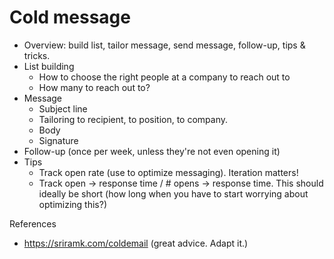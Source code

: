 # Cold message

- Overview: build list, tailor message, send message, follow-up, tips & tricks.
- List building
	- How to choose the right people at a company to reach out to
	- How many to reach out to?
- Message
	- Subject line
	- Tailoring to recipient, to position, to company.
	- Body
	- Signature
- Follow-up (once per week, unless they're not even opening it)
- Tips
	- Track open rate (use to optimize messaging). Iteration matters!
	- Track open -> response time / # opens -> response time. This should ideally be short (how long when you have to start worrying about optimizing this?)



References
- https://sriramk.com/coldemail (great advice. Adapt it.)